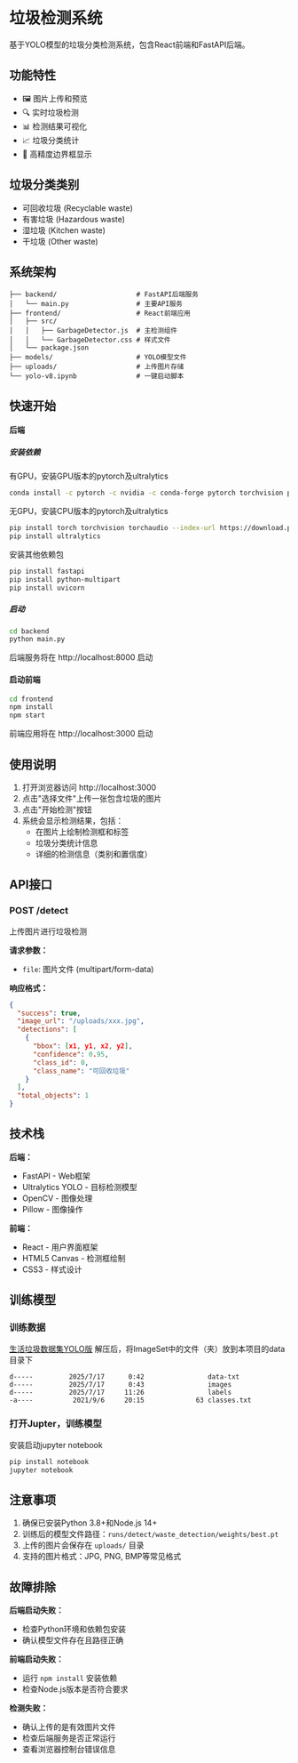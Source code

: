 # 垃圾检测系统

基于YOLO模型的垃圾分类检测系统，包含React前端和FastAPI后端。

## 功能特性

- 🖼️ 图片上传和预览
- 🔍 实时垃圾检测
- 📊 检测结果可视化
- 📈 垃圾分类统计
- 🎯 高精度边界框显示

## 垃圾分类类别

- 可回收垃圾 (Recyclable waste)
- 有害垃圾 (Hazardous waste)  
- 湿垃圾 (Kitchen waste)
- 干垃圾 (Other waste)

## 系统架构

```
├── backend/                    # FastAPI后端服务
│   └── main.py                 # 主要API服务
├── frontend/                   # React前端应用
│   ├── src/
│   │   ├── GarbageDetector.js  # 主检测组件
│   │   └── GarbageDetector.css # 样式文件
│   └── package.json
├── models/                     # YOLO模型文件
├── uploads/                    # 上传图片存储
└── yolo-v8.ipynb               # 一键启动脚本
```

## 快速开始

#### 后端

##### 安装依赖
有GPU，安装GPU版本的pytorch及ultralytics
```bash
conda install -c pytorch -c nvidia -c conda-forge pytorch torchvision pytorch-cuda=11.8 ultralytics
```
无GPU，安装CPU版本的pytorch及ultralytics
```bash
pip install torch torchvision torchaudio --index-url https://download.pytorch.org/whl/cpu
pip install ultralytics
```

安装其他依赖包
```bash
pip install fastapi
pip install python-multipart
pip install uvicorn
```

##### 启动
```bash
cd backend
python main.py
```

后端服务将在 http://localhost:8000 启动

#### 启动前端

```bash
cd frontend
npm install
npm start
```

前端应用将在 http://localhost:3000 启动

## 使用说明

1. 打开浏览器访问 http://localhost:3000
2. 点击"选择文件"上传一张包含垃圾的图片
3. 点击"开始检测"按钮
4. 系统会显示检测结果，包括：
   - 在图片上绘制检测框和标签
   - 垃圾分类统计信息
   - 详细的检测信息（类别和置信度）

## API接口

### POST /detect

上传图片进行垃圾检测

**请求参数：**
- `file`: 图片文件 (multipart/form-data)

**响应格式：**
```json
{
  "success": true,
  "image_url": "/uploads/xxx.jpg",
  "detections": [
    {
      "bbox": [x1, y1, x2, y2],
      "confidence": 0.95,
      "class_id": 0,
      "class_name": "可回收垃圾"
    }
  ],
  "total_objects": 1
}
```

## 技术栈

**后端：**
- FastAPI - Web框架
- Ultralytics YOLO - 目标检测模型
- OpenCV - 图像处理
- Pillow - 图像操作

**前端：**
- React - 用户界面框架
- HTML5 Canvas - 检测框绘制
- CSS3 - 样式设计

## 训练模型

### 训练数据
[生活垃圾数据集YOLO版](https://gitcode.com/open-source-toolkit/875cd)
解压后，将ImageSet中的文件（夹）放到本项目的data目录下
```
d-----         2025/7/17      0:42                data-txt
d-----         2025/7/17      0:43                images
d-----         2025/7/17     11:26                labels
-a----          2021/9/6     20:15             63 classes.txt
```

### 打开Jupter，训练模型
安装启动jupyter notebook
```bash
pip install notebook
jupyter notebook
```

## 注意事项

1. 确保已安装Python 3.8+和Node.js 14+
2. 训练后的模型文件路径：`runs/detect/waste_detection/weights/best.pt`
3. 上传的图片会保存在 `uploads/` 目录
4. 支持的图片格式：JPG, PNG, BMP等常见格式

## 故障排除

**后端启动失败：**
- 检查Python环境和依赖包安装
- 确认模型文件存在且路径正确

**前端启动失败：**
- 运行 `npm install` 安装依赖
- 检查Node.js版本是否符合要求

**检测失败：**
- 确认上传的是有效图片文件
- 检查后端服务是否正常运行
- 查看浏览器控制台错误信息
